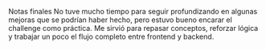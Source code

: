 Notas finales
No tuve mucho tiempo para seguir profundizando en algunas mejoras que se podrían haber hecho, pero estuvo bueno encarar el challenge como práctica. Me sirvió para repasar conceptos, reforzar lógica y trabajar un poco el flujo completo entre frontend y backend. 
